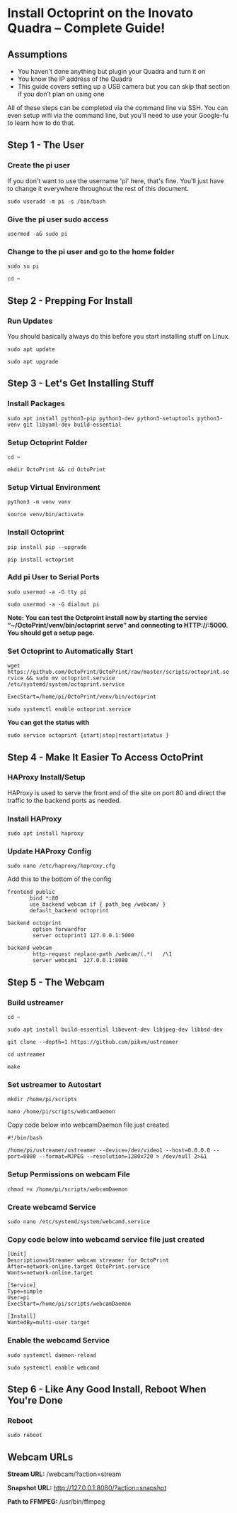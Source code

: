 # Install Octoprint on the Inovato Quadra – Complete Guide!

## Assumptions
- You haven't done anything but plugin your Quadra and turn it on
- You know the IP address of the Quadra
- This guide covers setting up a USB camera but you can skip that section if you don’t plan on using one

All of these steps can be completed via the command line via SSH. You can even setup wifi via the command line, but you'll need to use your Google-fu to learn how to do that.

## Step 1 - The User

### Create the pi user

If you don't want to use the username 'pi' here, that's fine. You'll just have to change it everywhere throughout the rest of this document.

`sudo useradd -m pi -s /bin/bash`

### Give the pi user sudo access

`usermod -aG sudo pi`

### Change to the pi user and go to the home folder

`sudo su pi`

`cd ~`

## Step 2 - Prepping For Install

### Run Updates

You should basically always do this before you start installing stuff on Linux. 

`sudo apt update`

`sudo apt upgrade`

## Step 3 - Let's Get Installing Stuff

### Install Packages

`sudo apt install python3-pip python3-dev python3-setuptools python3-venv git libyaml-dev build-essential`

### Setup Octoprint Folder

`cd ~`

`mkdir OctoPrint && cd OctoPrint`

### Setup Virtual Environment

`python3 -m venv venv`

`source venv/bin/activate`

### Install Octoprint

`pip install pip --upgrade`

`pip install octoprint`

### Add pi User to Serial Ports

`sudo usermod -a -G tty pi`

`sudo usermod -a -G dialout pi`

**Note: You can test the Octproint install now by starting the service “~/OctoPrint/venv/bin/octoprint serve” and connecting to HTTP://<Your IP>:5000. You should get a setup page.**

### Set Octoprint to Automatically Start

`wget https://github.com/OctoPrint/OctoPrint/raw/master/scripts/octoprint.service && sudo mv octoprint.service /etc/systemd/system/octoprint.service`

`ExecStart=/home/pi/OctoPrint/venv/bin/octoprint`

`sudo systemctl enable octoprint.service`

**You can get the status with**

`sudo service octoprint {start|stop|restart|status }`

## Step 4 - Make It Easier To Access OctoPrint
       
### HAProxy Install/Setup

HAProxy is used to serve the front end of the site on port 80 and direct the traffic to the backend ports as needed.

### Install HAProxy

`sudo apt install haproxy`

### Update HAProxy Config

`sudo nano /etc/haproxy/haproxy.cfg`

Add this to the bottom of the config

```  
frontend public
       bind *:80
       use_backend webcam if { path_beg /webcam/ }
       default_backend octoprint

backend octoprint
        option forwardfor
        server octoprint1 127.0.0.1:5000

backend webcam
        http-request replace-path /webcam/(.*)   /\1
        server webcam1  127.0.0.1:8080
```

## Step 5 - The Webcam
       
### Build ustreamer

`cd ~`

`sudo apt install build-essential libevent-dev libjpeg-dev libbsd-dev`

`git clone --depth=1 https://github.com/pikvm/ustreamer`

`cd ustreamer`

`make`

### Set ustreamer to Autostart

`mkdir /home/pi/scripts`

`nano /home/pi/scripts/webcamDaemon`

Copy code below into webcamDaemon file just created

```  
#!/bin/bash

/home/pi/ustreamer/ustreamer --device=/dev/video1 --host=0.0.0.0 --port=8080 --format=MJPEG --resolution=1280x720 > /dev/null 2>&1

```  

### Setup Permissions on webcam File

`chmod +x /home/pi/scripts/webcamDaemon`

### Create webcamd Service

`sudo nano /etc/systemd/system/webcamd.service`

### Copy code below into webcamd service file just created

```  
[Unit]
Description=uStreamer webcam streamer for OctoPrint
After=network-online.target OctoPrint.service
Wants=network-online.target

[Service]
Type=simple
User=pi
ExecStart=/home/pi/scripts/webcamDaemon

[Install]
WantedBy=multi-user.target
```
  
### Enable the webcamd Service

`sudo systemctl daemon-reload`
  
`sudo systemctl enable webcamd`
  
## Step 6 - Like Any Good Install, Reboot When You're Done

### Reboot
  
`sudo reboot`
  
## Webcam URLs

**Stream URL:** /webcam/?action=stream

**Snapshot URL:** http://127.0.0.1:8080/?action=snapshot
  
**Path to FFMPEG:** /usr/bin/ffmpeg
